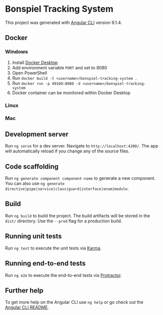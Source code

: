 # Bonspiel Tracking System

This project was generated with [Angular CLI](https://github.com/angular/angular-cli) version 9.1.4.

## Docker

### Windows

 1.  Install [Docker Desktop](https://www.docker.com/products/docker-desktop)
 2. Add environment variable `PORT` and set to 8080
 3. Open PowerShell
 4. Run `docker build -t <username>/bonspiel-tracking-system .`
 5. Run `docker run -p 49160:8080 -d <username>/bonspiel-tracking-system`
 6. Docker container can be monitored within Docker Desktop
 
### Linux
### Mac

## Development server

Run `ng serve` for a dev server. Navigate to `http://localhost:4200/`. The app will automatically reload if you change any of the source files.

## Code scaffolding

Run `ng generate component component-name` to generate a new component. You can also use `ng generate directive|pipe|service|class|guard|interface|enum|module`.

## Build

Run `ng build` to build the project. The build artifacts will be stored in the `dist/` directory. Use the `--prod` flag for a production build.

## Running unit tests

Run `ng test` to execute the unit tests via [Karma](https://karma-runner.github.io).

## Running end-to-end tests

Run `ng e2e` to execute the end-to-end tests via [Protractor](http://www.protractortest.org/).

## Further help

To get more help on the Angular CLI use `ng help` or go check out the [Angular CLI README](https://github.com/angular/angular-cli/blob/master/README.md).
